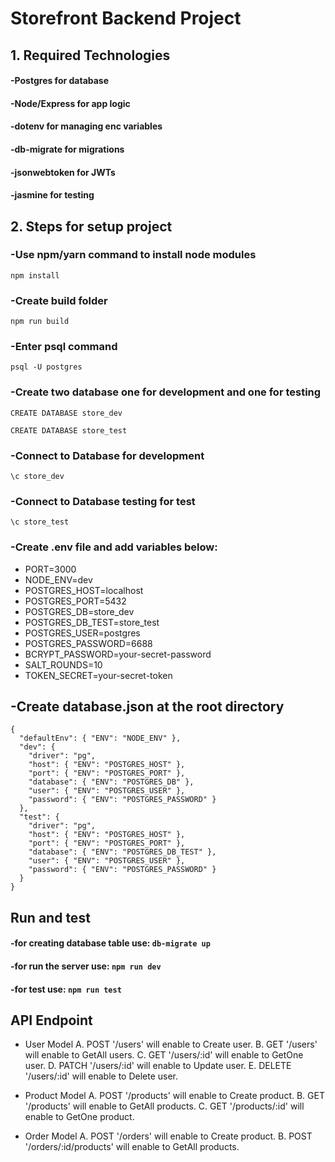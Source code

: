 # Storefront Backend Project

## 1. Required Technologies

#### -Postgres for database

#### -Node/Express for app logic

#### -dotenv for managing enc variables

#### -db-migrate for migrations

#### -jsonwebtoken for JWTs

#### -jasmine for testing

## 2. Steps for setup project

### -Use npm/yarn command to install node modules

```
npm install
```

### -Create build folder

```
npm run build
```

### -Enter psql command

```
psql -U postgres
```

### -Create two database one for development and one for testing

```
CREATE DATABASE store_dev
```

```
CREATE DATABASE store_test
```

### -Connect to Database for development

```
\c store_dev
```

### -Connect to Database testing for test

```
\c store_test
```

### -Create .env file and add variables below:

-   PORT=3000
-   NODE_ENV=dev
-   POSTGRES_HOST=localhost
-   POSTGRES_PORT=5432
-   POSTGRES_DB=store_dev
-   POSTGRES_DB_TEST=store_test
-   POSTGRES_USER=postgres
-   POSTGRES_PASSWORD=6688
-   BCRYPT_PASSWORD=your-secret-password
-   SALT_ROUNDS=10
-   TOKEN_SECRET=your-secret-token

## -Create database.json at the root directory

```
{
  "defaultEnv": { "ENV": "NODE_ENV" },
  "dev": {
    "driver": "pg",
    "host": { "ENV": "POSTGRES_HOST" },
    "port": { "ENV": "POSTGRES_PORT" },
    "database": { "ENV": "POSTGRES_DB" },
    "user": { "ENV": "POSTGRES_USER" },
    "password": { "ENV": "POSTGRES_PASSWORD" }
  },
  "test": {
    "driver": "pg",
    "host": { "ENV": "POSTGRES_HOST" },
    "port": { "ENV": "POSTGRES_PORT" },
    "database": { "ENV": "POSTGRES_DB_TEST" },
    "user": { "ENV": "POSTGRES_USER" },
    "password": { "ENV": "POSTGRES_PASSWORD" }
  }
}
```

## Run and test

#### -for creating database table use: `db-migrate up`

#### -for run the server use: `npm run dev`

#### -for test use: `npm run test`

## API Endpoint

-   User Model
    A. POST '/users' will enable to Create user.
    B. GET '/users' will enable to GetAll users.
    C. GET '/users/:id' will enable to GetOne user.
    D. PATCH '/users/:id' will enable to Update user.
    E. DELETE '/users/:id' will enable to Delete user.

-   Product Model
    A. POST '/products' will enable to Create product.
    B. GET '/products' will enable to GetAll products.
    C. GET '/products/:id' will enable to GetOne product.

-   Order Model
    A. POST '/orders' will enable to Create product.
    B. POST '/orders/:id/products' will enable to GetAll products.
